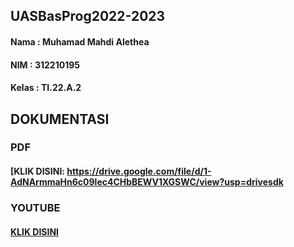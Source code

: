 ## UASBasProg2022-2023
#### Nama : Muhamad Mahdi Alethea
#### NIM : 312210195
#### Kelas : TI.22.A.2
## DOKUMENTASI
### PDF
#### [KLIK DISINI: https://drive.google.com/file/d/1-AdNArmmaHn6c09lec4CHbBEWV1XGSWC/view?usp=drivesdk
### YOUTUBE
#### [KLIK DISINI]()
